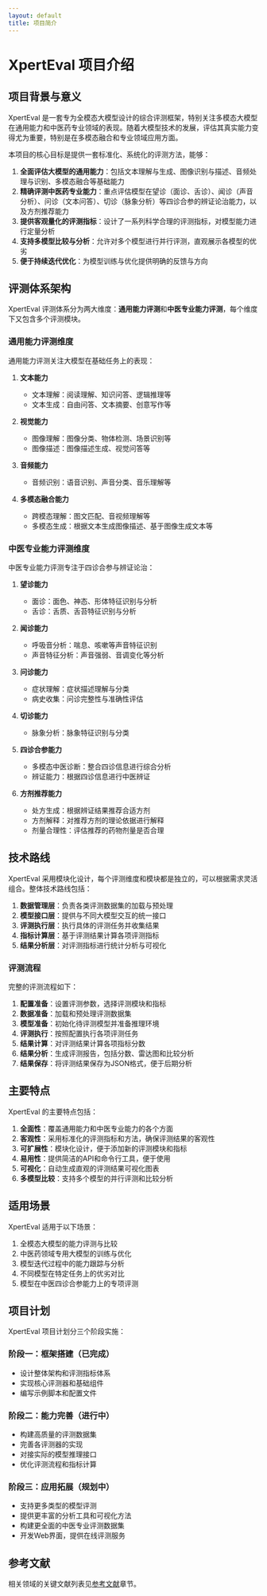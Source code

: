 ```yaml
---
layout: default
title: 项目简介
---
```


# XpertEval 项目介绍

## 项目背景与意义

XpertEval 是一套专为全模态大模型设计的综合评测框架，特别关注多模态大模型在通用能力和中医药专业领域的表现。随着大模型技术的发展，评估其真实能力变得尤为重要，特别是在多模态融合和专业领域应用方面。

本项目的核心目标是提供一套标准化、系统化的评测方法，能够：

1. **全面评估大模型的通用能力**：包括文本理解与生成、图像识别与描述、音频处理与识别、多模态融合等基础能力
2. **精确评测中医药专业能力**：重点评估模型在望诊（面诊、舌诊）、闻诊（声音分析）、问诊（文本问答）、切诊（脉象分析）等四诊合参的辨证论治能力，以及方剂推荐能力
3. **提供客观量化的评测指标**：设计了一系列科学合理的评测指标，对模型能力进行定量分析
4. **支持多模型比较与分析**：允许对多个模型进行并行评测，直观展示各模型的优劣
5. **便于持续迭代优化**：为模型训练与优化提供明确的反馈与方向

## 评测体系架构

XpertEval 评测体系分为两大维度：**通用能力评测**和**中医专业能力评测**，每个维度下又包含多个评测模块。

### 通用能力评测维度

通用能力评测关注大模型在基础任务上的表现：

1. **文本能力**
   - 文本理解：阅读理解、知识问答、逻辑推理等
   - 文本生成：自由问答、文本摘要、创意写作等

2. **视觉能力**
   - 图像理解：图像分类、物体检测、场景识别等
   - 图像描述：图像描述生成、视觉问答等

3. **音频能力**
   - 音频识别：语音识别、声音分类、音乐理解等

4. **多模态融合能力**
   - 跨模态理解：图文匹配、音视频理解等
   - 多模态生成：根据文本生成图像描述、基于图像生成文本等

### 中医专业能力评测维度

中医专业能力评测专注于四诊合参与辨证论治：

1. **望诊能力**
   - 面诊：面色、神态、形体特征识别与分析
   - 舌诊：舌质、舌苔特征识别与分析

2. **闻诊能力**
   - 呼吸音分析：喘息、咳嗽等声音特征识别
   - 声音特征分析：声音强弱、音调变化等分析

3. **问诊能力**
   - 症状理解：症状描述理解与分类
   - 病史收集：问诊完整性与准确性评估

4. **切诊能力**
   - 脉象分析：脉象特征识别与分类

5. **四诊合参能力**
   - 多模态中医诊断：整合四诊信息进行综合分析
   - 辨证能力：根据四诊信息进行中医辨证

6. **方剂推荐能力**
   - 处方生成：根据辨证结果推荐合适方剂
   - 方剂解释：对推荐方剂的理论依据进行解释
   - 剂量合理性：评估推荐的药物剂量是否合理

## 技术路线

XpertEval 采用模块化设计，每个评测维度和模块都是独立的，可以根据需求灵活组合。整体技术路线包括：

1. **数据管理层**：负责各类评测数据集的加载与预处理
2. **模型接口层**：提供与不同大模型交互的统一接口
3. **评测执行层**：执行具体的评测任务并收集结果
4. **指标计算层**：基于评测结果计算各项评测指标
5. **结果分析层**：对评测指标进行统计分析与可视化

### 评测流程

完整的评测流程如下：

1. **配置准备**：设置评测参数，选择评测模块和指标
2. **数据准备**：加载和预处理评测数据集
3. **模型准备**：初始化待评测模型并准备推理环境
4. **评测执行**：按照配置执行各项评测任务
5. **结果计算**：对评测结果计算各项指标分数
6. **结果分析**：生成评测报告，包括分数、雷达图和比较分析
7. **结果保存**：将评测结果保存为JSON格式，便于后期分析

## 主要特点

XpertEval 的主要特点包括：

1. **全面性**：覆盖通用能力和中医专业能力的各个方面
2. **客观性**：采用标准化的评测指标和方法，确保评测结果的客观性
3. **可扩展性**：模块化设计，便于添加新的评测模块和指标
4. **易用性**：提供简洁的API和命令行工具，便于使用
5. **可视化**：自动生成直观的评测结果可视化图表
6. **多模型比较**：支持多个模型的并行评测和比较分析

## 适用场景

XpertEval 适用于以下场景：

1. 全模态大模型的能力评测与比较
2. 中医药领域专用大模型的训练与优化
3. 模型迭代过程中的能力跟踪与分析
4. 不同模型在特定任务上的优劣对比
5. 模型在中医四诊合参能力上的专项评测

## 项目计划

XpertEval 项目计划分三个阶段实施：

### 阶段一：框架搭建（已完成）
- 设计整体架构和评测指标体系
- 实现核心评测器和基础组件
- 编写示例脚本和配置文件

### 阶段二：能力完善（进行中）
- 构建高质量的评测数据集
- 完善各评测器的实现
- 对接实际的模型推理接口
- 优化评测流程和指标计算

### 阶段三：应用拓展（规划中）
- 支持更多类型的模型评测
- 提供更丰富的分析工具和可视化方法
- 构建更全面的中医专业评测数据集
- 开发Web界面，提供在线评测服务

## 参考文献

相关领域的关键文献列表见[参考文献](references.md)章节。 
